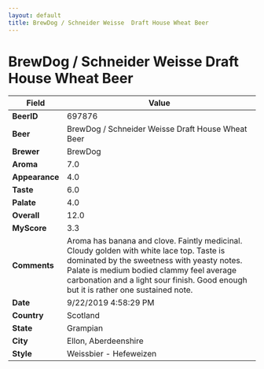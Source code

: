 ```yaml
---
layout: default
title: BrewDog / Schneider Weisse  Draft House Wheat Beer
---
```


# BrewDog / Schneider Weisse  Draft House Wheat Beer

| Field         | Value     |
|---------------|-----------|
| **BeerID** | 697876 |
| **Beer** | BrewDog / Schneider Weisse  Draft House Wheat Beer |
| **Brewer** | BrewDog |
| **Aroma** | 7.0 |
| **Appearance** | 4.0 |
| **Taste** | 6.0 |
| **Palate** | 4.0 |
| **Overall** | 12.0 |
| **MyScore** | 3.3 |
| **Comments** | Aroma has banana and clove. Faintly medicinal. Cloudy golden with white lace top.  Taste is dominated by the sweetness with yeasty notes. Palate is medium bodied clammy feel average carbonation and a light sour finish. Good enough but it is rather one sustained note. |
| **Date** | 9/22/2019 4:58:29 PM |
| **Country** | Scotland |
| **State** | Grampian |
| **City** | Ellon, Aberdeenshire |
| **Style** | Weissbier - Hefeweizen |
